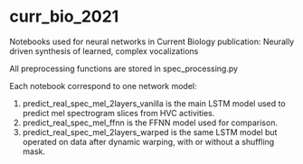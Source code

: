 # curr_bio_2021
Notebooks used for neural networks in Current Biology publication: Neurally driven synthesis of learned, complex vocalizations

All preprocessing functions are stored in spec_processing.py

Each notebook correspond to one network model:
1. predict_real_spec_mel_2layers_vanilla is the main LSTM model used to predict mel spectrogram slices from HVC activities.
3. predict_real_spec_mel_ffnn is the FFNN model used for comparison.
5. predict_real_spec_mel_2layers_warped is the same LSTM model but operated on data after dynamic warping, with or without a shuffling mask.

